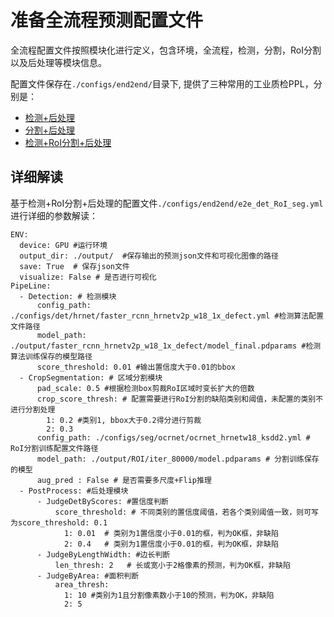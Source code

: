 # 准备全流程预测配置文件

全流程配置文件按照模块化进行定义，包含环境，全流程，检测，分割，RoI分割以及后处理等模块信息。

配置文件保存在`./configs/end2end/`目录下, 提供了三种常用的工业质检PPL，分别是：

* [检测+后处理](../../configs/end2end/e2e_det.yml)
* [分割+后处理](../../configs/end2end/e2e_seg.yml)
* [检测+RoI分割+后处理](../../configs/end2end/e2e_det_RoI_seg.yml)

## 详细解读

基于检测+RoI分割+后处理的配置文件`./configs/end2end/e2e_det_RoI_seg.yml`进行详细的参数解读：

```
ENV:
  device: GPU #运行环境
  output_dir: ./output/  #保存输出的预测json文件和可视化图像的路径
  save: True  # 保存json文件
  visualize: False # 是否进行可视化
PipeLine:
  - Detection: # 检测模块
      config_path: ./configs/det/hrnet/faster_rcnn_hrnetv2p_w18_1x_defect.yml #检测算法配置文件路径
      model_path: ./output/faster_rcnn_hrnetv2p_w18_1x_defect/model_final.pdparams #检测算法训练保存的模型路径
      score_threshold: 0.01 #输出置信度大于0.01的bbox
  - CropSegmentation: # 区域分割模块
      pad_scale: 0.5 #根据检测box剪裁RoI区域时变长扩大的倍数
      crop_score_thresh: # 配置需要进行RoI分割的缺陷类别和阈值，未配置的类别不进行分割处理
        1: 0.2 #类别1, bbox大于0.2得分进行剪裁
        2: 0.3
      config_path: ./configs/seg/ocrnet/ocrnet_hrnetw18_ksdd2.yml # RoI分割训练配置文件路径
      model_path: ./output/ROI/iter_80000/model.pdparams # 分割训练保存的模型
      aug_pred : False # 是否需要多尺度+Flip推理
  - PostProcess: #后处理模块
      - JudgeDetByScores: #置信度判断
          score_threshold: # 不同类别的置信度阈值，若各个类别阈值一致，则可写为score_threshold: 0.1
            1: 0.01  # 类别为1置信度小于0.01的框，判为OK框，非缺陷
            2: 0.4   # 类别为1置信度小于0.01的框，判为OK框，非缺陷
      - JudgeByLengthWidth: #边长判断
          len_thresh: 2   # 长或宽小于2格像素的预测，判为OK框，非缺陷
      - JudgeByArea: #面积判断
          area_thresh:
            1: 10 #类别为1且分割像素数小于10的预测，判为OK，非缺陷
            2: 5
```
